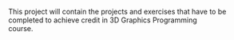 This  project will contain the projects and exercises that have to be completed to achieve credit in 3D Graphics Programming  
course.